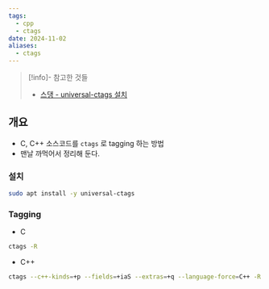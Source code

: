 ```yaml
---
tags:
  - cpp
  - ctags
date: 2024-11-02
aliases:
  - ctags
---
```

> [!info]- 참고한 것들
> - [스댕 - universal-ctags 설치](https://askubuntu.com/a/1179548)

## 개요

- C, C++ 소스코드를 `ctags` 로 tagging 하는 방법
- 맨날 까먹어서 정리해 둔다.

### 설치

```bash
sudo apt install -y universal-ctags
```

### Tagging

- C

```bash
ctags -R
```

- C++

```bash
ctags --c++-kinds=+p --fields=+iaS --extras=+q --language-force=C++ -R
```